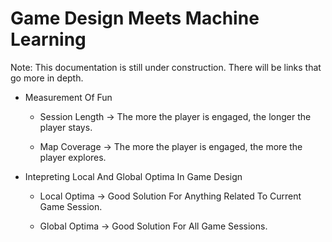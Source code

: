 # Game Design Meets Machine Learning

Note: This documentation is still under construction. There will be links that go more in depth.

* Measurement Of Fun

  * Session Length -> The more the player is engaged, the longer the player stays.

  * Map Coverage -> The more the player is engaged, the more the player explores.

* Intepreting Local And Global Optima In Game Design

  * Local Optima -> Good Solution For Anything Related To Current Game Session.
 
  * Global Optima -> Good Solution For All Game Sessions.
